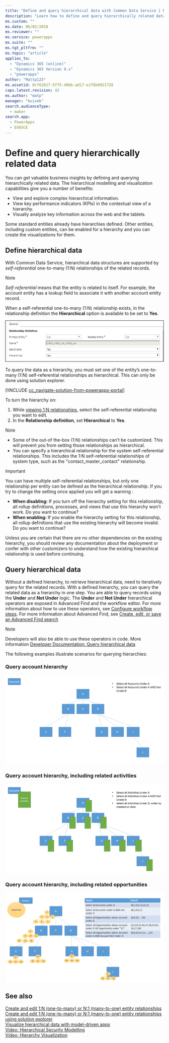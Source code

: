 ```yaml
---
title: "Define and query hierarchical data with Common Data Service | MicrosoftDocs"
description: "Learn how to define and query hierarchically related data"
ms.custom: ""
ms.date: 06/02/2018
ms.reviewer: ""
ms.service: powerapps
ms.suite: ""
ms.tgt_pltfrm: ""
ms.topic: "article"
applies_to: 
  - "Dynamics 365 (online)"
  - "Dynamics 365 Version 9.x"
  - "powerapps"
author: "Mattp123"
ms.assetid: 0cf62817-5ff5-40bb-ad17-e1f6b0921720
caps.latest.revision: 42
ms.author: "matp"
manager: "kvivek"
search.audienceType: 
  - maker
search.app: 
  - PowerApps
  - D365CE
---
```

# Define and query hierarchically related data

You can get valuable business insights by defining and querying hierarchically related data. The hierarchical modelling and visualization capabilities give you a number of benefits:  
  
- View and explore complex hierarchical information.  
- View key performance indicators (KPIs) in the contextual view of a hierarchy.  
- Visually analyze key information across the web and the tablets.  
  
Some standard entities already have hierarchies defined. Other entities, including custom entities, can be enabled for a hierarchy and you can create the visualizations for them. 

## Define hierarchical data

With Common Data Service, hierarchical data structures are supported by *self-referential* one-to-many (1:N) relationships of the related records. 

> [!NOTE]
> *Self-referential* means that the entity is related to itself. For example, the account entity has a lookup field to associate it with another account entity record.

When a self-referential one-to-many (1:N) relationship exists, in the relationship definition the **Hierarchical** option is available to be set to **Yes**.

![Hierarchical setting in relationship definition](media/self-referential-relationship-car-solution-explorer.png)

To query the data as a hierarchy, you must set one of the entity’s one-to-many (1:N) self-referential relationships as hierarchical. This can only be done using solution explorer.

[!INCLUDE [cc_navigate-solution-from-powerapps-portal](../../includes/cc_navigate-solution-from-powerapps-portal.md)]

To turn the hierarchy on:  
  
1. While [viewing 1:N relationships](create-edit-1n-relationships-solution-explorer.md#view-entity-relationships), select the self-referential relationship  you want to edit.
2. In the **Relationship definition**, set **Hierarchical** to **Yes**.  
  
> [!NOTE]
> - Some of the out-of the-box (1:N) relationships can’t be customized. This will prevent you from setting those relationships as hierarchical.  
> - You can specify a hierarchical relationship for the system self-referential relationships. This includes the 1:N self-referential relationships of system type,  such as the "contact_master_contact" relationship.  

> [!IMPORTANT]
> You can have multiple self-referential relationships, but only one relationship per entity can be defined as the hierarchical relationship. If you try to change the setting once applied you will get a warning :
>
> - **When disabling:** If you turn off the hierarchy setting for this relationship, all rollup definitions, processes, and views that use this hierarchy won't work. Do you want to continue? 
> - **When enabling:** If you enable the hierarchy setting for this relationship, all rollup definitions that use the existing hierarchy will become invalid. Do you want to continue?
>
> Unless you are certain that there are no other dependencies on the existing hierarchy, you should review any documentation about the deployment or confer with other customizers to understand how the existing hierarchical relationship is used before continuing.

<a name="BKMK_Querydata"></a> 
  
## Query hierarchical data  

Without a defined hierarchy, to retrieve hierarchical data, need to iteratively query for the related records. With a defined hierarchy, you can query the related data as a hierarchy in one step. You are able to query records using the **Under** and **Not Under** logic. The **Under** and **Not Under** hierarchical operators are exposed in Advanced Find and the workflow editor. For more information about how to use these operators, see [Configure workflow steps](/flow/configure-workflow-steps#setting-conditions-for-workflow-actions). For more information about Advanced Find, see [Create, edit, or save an Advanced Find search](https://docs.microsoft.com/dynamics365/customer-engagement/basics/save-advanced-find-search)  

> [!NOTE]
> Developers will also be able to use these operators in code. More information [Developer Documentation: Query hierarchical data](/dynamics365/customer-engagement/developer/org-service/query-hierarchical-data)
  
The following examples illustrate scenarios for querying hierarchies:  
  
### Query account hierarchy  
  
![Query accounts in the account hierarchy](media/query-accounts.png)  
  
### Query account hierarchy, including related activities  
  
![Query account's related activities](media/query-account-related-activities.png)  
  
###  Query account hierarchy, including related opportunities  
  
![Query account's related opportunities](media/query-account-related-opportunities.png)  
  
## See also 
[Create and edit 1:N (one-to-many) or N:1 (many-to-one) entity relationships](create-edit-1n-relationships.md)<br />
[Create and edit 1:N (one-to-many) or N:1 (many-to-one) entity relationships using solution explorer](create-edit-1n-relationships-solution-explorer.md)<br />
[Visualize hierarchical data with model-driven apps](visualize-hierarchical-data.md)<br />
[Video: Hierarchical Security Modelling](https://www.youtube.com/watch?v=kx5So32DrCo&index=10&list=PLC3591A8FE4ADBE07)<br />
[Video: Hierarchy Visualization](https://www.youtube.com/watch?v=_dGBE6icLNw&index=9&list=PLC3591A8FE4ADBE07)
